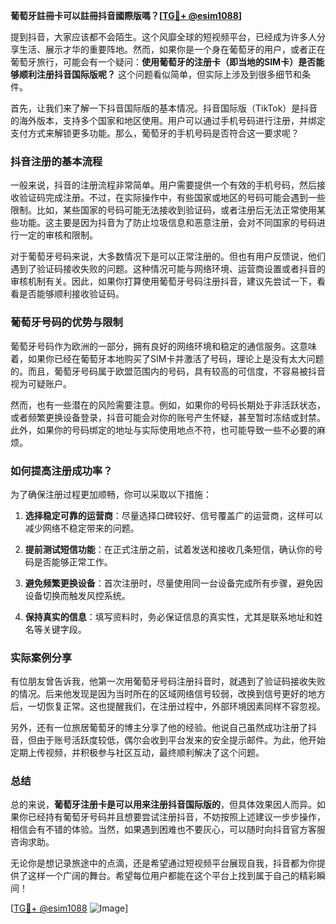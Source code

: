 **葡萄牙註冊卡可以註冊抖音國際版嗎？[[TG💪+ @esim1088](https://t.me/s/esim1088)]**

提到抖音，大家应该都不会陌生。这个风靡全球的短视频平台，已经成为许多人分享生活、展示才华的重要阵地。然而，如果你是一个身在葡萄牙的用户，或者正在葡萄牙旅行，可能会有一个疑问：**使用葡萄牙的注册卡（即当地的SIM卡）是否能够顺利注册抖音国际版呢？** 这个问题看似简单，但实际上涉及到很多细节和条件。

首先，让我们来了解一下抖音国际版的基本情况。抖音国际版（TikTok）是抖音的海外版本，支持多个国家和地区使用。用户可以通过手机号码进行注册，并绑定支付方式来解锁更多功能。那么，葡萄牙的手机号码是否符合这一要求呢？

### 抖音注册的基本流程

一般来说，抖音的注册流程非常简单。用户需要提供一个有效的手机号码，然后接收验证码完成注册。不过，在实际操作中，有些国家或地区的号码可能会遇到一些限制。比如，某些国家的号码可能无法接收到验证码，或者注册后无法正常使用某些功能。这主要是因为抖音为了防止垃圾信息和恶意注册，会对不同国家的号码进行一定的审核和限制。

对于葡萄牙号码来说，大多数情况下是可以正常注册的。但也有用户反馈说，他们遇到了验证码接收失败的问题。这种情况可能与网络环境、运营商设置或者抖音的审核机制有关。因此，如果你打算使用葡萄牙号码注册抖音，建议先尝试一下，看看是否能够顺利接收验证码。

### 葡萄牙号码的优势与限制

葡萄牙号码作为欧洲的一部分，拥有良好的网络环境和稳定的通信服务。这意味着，如果你已经在葡萄牙本地购买了SIM卡并激活了号码，理论上是没有太大问题的。而且，葡萄牙号码属于欧盟范围内的号码，具有较高的可信度，不容易被抖音视为可疑账户。

然而，也有一些潜在的风险需要注意。例如，如果你的号码长期处于非活跃状态，或者频繁更换设备登录，抖音可能会对你的账号产生怀疑，甚至暂时冻结或封禁。此外，如果你的号码绑定的地址与实际使用地点不符，也可能导致一些不必要的麻烦。

### 如何提高注册成功率？

为了确保注册过程更加顺畅，你可以采取以下措施：

1. **选择稳定可靠的运营商**：尽量选择口碑较好、信号覆盖广的运营商，这样可以减少网络不稳定带来的问题。
   
2. **提前测试短信功能**：在正式注册之前，试着发送和接收几条短信，确认你的号码是否能够正常工作。

3. **避免频繁更换设备**：首次注册时，尽量使用同一台设备完成所有步骤，避免因设备切换而触发风控系统。

4. **保持真实的信息**：填写资料时，务必保证信息的真实性，尤其是联系地址和姓名等关键字段。

### 实际案例分享

有位朋友曾告诉我，他第一次用葡萄牙号码注册抖音时，就遇到了验证码接收失败的情况。后来他发现是因为当时所在的区域网络信号较弱，改换到信号更好的地方后，一切恢复正常。这也提醒我们，在注册过程中，外部环境因素同样不容忽视。

另外，还有一位旅居葡萄牙的博主分享了他的经验。他说自己虽然成功注册了抖音，但由于账号活跃度较低，偶尔会收到平台发来的安全提示邮件。为此，他开始定期上传视频，并积极参与社区互动，最终顺利解决了这个问题。

### 总结

总的来说，**葡萄牙注册卡是可以用来注册抖音国际版的**，但具体效果因人而异。如果你已经持有葡萄牙号码并且想要尝试注册抖音，不妨按照上述建议一步步操作，相信会有不错的体验。当然，如果遇到困难也不要灰心，可以随时向抖音官方客服咨询求助。

无论你是想记录旅途中的点滴，还是希望通过短视频平台展现自我，抖音都为你提供了这样一个广阔的舞台。希望每位用户都能在这个平台上找到属于自己的精彩瞬间！

[[TG💪+ @esim1088](https://t.me/s/esim1088) ![Image](https://i.postimg.cc/4NQfJmqS/Snipaste-2025-05-13-00-14-12.png)]
